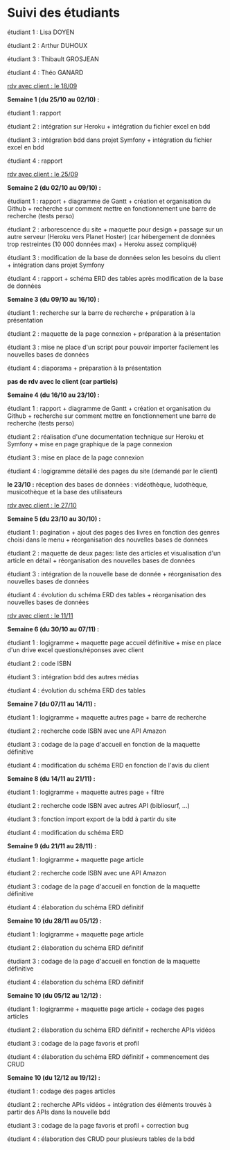# Suivi des étudiants

étudiant 1 : Lisa DOYEN

étudiant 2 : Arthur DUHOUX

étudiant 3 : Thibault GROSJEAN

étudiant 4 : Théo GANARD



<u>rdv avec client : le 18/09</u>



**Semaine 1 (du 25/10 au 02/10) :**

étudiant 1 : rapport

étudiant 2 : intégration sur Heroku + intégration du fichier excel en bdd

étudiant 3 : intégration bdd dans projet Symfony + intégration du fichier excel en bdd

étudiant 4 : rapport



<u>rdv avec client : le 25/09</u>



**Semaine 2 (du 02/10 au 09/10) :**

étudiant 1 : rapport + diagramme de Gantt + création et organisation du Github + recherche sur comment mettre en fonctionnement une barre de recherche (tests perso)

étudiant 2 : arborescence du site + maquette pour design + passage sur un autre serveur (Heroku vers Planet Hoster) (car hébergement de données trop restreintes (10 000 données max) + Heroku assez compliqué)

étudiant 3 : modification de la base de données selon les besoins du client + intégration dans projet Symfony

étudiant 4 : rapport + schéma ERD des tables après modification de la base de données



**Semaine 3 (du 09/10 au 16/10) :**

étudiant 1 : recherche sur la barre de recherche + préparation à la présentation

étudiant 2 : maquette de la page connexion + préparation à la présentation

étudiant 3 : mise ne place d'un script pour pouvoir importer facilement les nouvelles bases de données

étudiant 4 : diaporama + préparation à la présentation


**pas de rdv avec le client (car partiels)**


**Semaine 4 (du 16/10 au 23/10) :**

étudiant 1 : rapport + diagramme de Gantt + création et organisation du Github + recherche sur comment mettre en fonctionnement une barre de recherche (tests perso)

étudiant 2 : réalisation d'une documentation technique sur Heroku et Symfony + mise en page graphique de la page connexion

étudiant 3 : mise en place de la page connexion

étudiant 4 : logigramme détaillé des pages du site (demandé par le client)



**le 23/10 :** réception des bases de données : vidéothèque, ludothèque, musicothèque et la base des utilisateurs

<u>rdv avec client : le 27/10</u>



**Semaine 5 (du 23/10 au 30/10) :**

étudiant 1 : pagination + ajout des pages des livres en fonction des genres choisi dans le menu + réorganisation des nouvelles bases de données

étudiant 2 : maquette de deux pages: liste des articles et visualisation d'un article en détail + réorganisation des nouvelles bases de données

étudiant 3 : intégration de la nouvelle base de donnée + réorganisation des nouvelles bases de données

étudiant 4 : évolution du schéma ERD des tables + réorganisation des nouvelles bases de données



<u>rdv avec client : le 11/11</u>


**Semaine 6 (du 30/10 au 07/11) :**

étudiant 1 : logigramme + maquette page accueil définitive + mise en place d'un drive excel questions/réponses avec client

étudiant 2 : code ISBN

étudiant 3 : intégration bdd des autres médias

étudiant 4 : évolution du schéma ERD des tables


**Semaine 7 (du 07/11 au 14/11) :**

étudiant 1 : logigramme + maquette autres page + barre de recherche

étudiant 2 : recherche code ISBN avec une API Amazon

étudiant 3 : codage de la page d'accueil en fonction de la maquette définitive

étudiant 4 : modification du schéma ERD en fonction de l'avis du client


**Semaine 8 (du 14/11 au 21/11) :**

étudiant 1 : logigramme + maquette autres page + filtre

étudiant 2 : recherche code ISBN avec autres API (bibliosurf, ...)

étudiant 3 : fonction import export de la bdd à partir du site

étudiant 4 : modification du schéma ERD


**Semaine 9 (du 21/11 au 28/11) :**

étudiant 1 : logigramme + maquette page article

étudiant 2 : recherche code ISBN avec une API Amazon

étudiant 3 : codage de la page d'accueil en fonction de la maquette définitive

étudiant 4 : élaboration du schéma ERD définitif


**Semaine 10 (du 28/11 au 05/12) :**

étudiant 1 : logigramme + maquette page article

étudiant 2 : élaboration du schéma ERD définitif

étudiant 3 : codage de la page d'accueil en fonction de la maquette définitive

étudiant 4 : élaboration du schéma ERD définitif


**Semaine 10 (du 05/12 au 12/12) :**

étudiant 1 : logigramme + maquette page article + codage des pages articles

étudiant 2 : élaboration du schéma ERD définitif + recherche APIs vidéos

étudiant 3 : codage de la page favoris et profil

étudiant 4 : élaboration du schéma ERD définitif + commencement des CRUD


**Semaine 10 (du 12/12 au 19/12) :**

étudiant 1 : codage des pages articles

étudiant 2 : recherche APIs vidéos + intégration des éléments trouvés à partir des APIs dans la nouvelle bdd

étudiant 3 : codage de la page favoris et profil + correction bug

étudiant 4 : élaboration des CRUD pour plusieurs tables de la bdd

